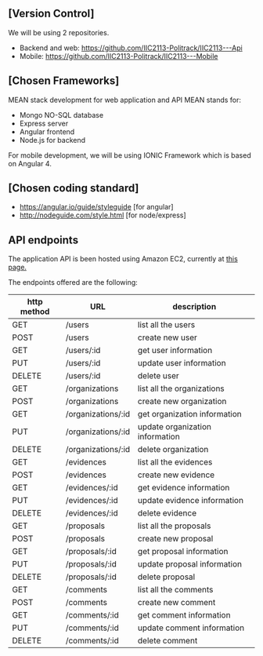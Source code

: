 ## [Version Control]

We will be using 2 repositories.

- Backend and web:
https://github.com/IIC2113-Politrack/IIC2113---Api
- Mobile:
https://github.com/IIC2113-Politrack/IIC2113---Mobile

## [Chosen Frameworks]

MEAN stack development for web application and API
MEAN stands for: 
- Mongo NO-SQL database
- Express server
- Angular frontend
- Node.js for backend

For mobile development, we will be using IONIC Framework which is based on Angular 4.

## [Chosen coding standard]
- https://angular.io/guide/styleguide [for angular]
- http://nodeguide.com/style.html [for node/express]

## API endpoints

The application API is been hosted using Amazon EC2, currently at [this page.](http://ec2-18-221-146-123.us-east-2.compute.amazonaws.com/)

The endpoints offered are the following: 


| http method 	| URL               	| description             	        |
|-----------	|--------------------	|--------------------------------	|
| GET         	| /users             	| list all the users      	        |
| POST        	| /users             	| create new user         	        |
| GET         	| /users/:id         	| get user information    	        |
| PUT         	| /users/:id         	| update user information 	        |
| DELETE      	| /users/:id         	| delete user                   	|
| GET         	| /organizations       	| list all the organizations      	|
| POST        	| /organizations        | create new organization         	|
| GET         	| /organizations/:id   	| get organization information    	|
| PUT         	| /organizations/:id   	| update organization information 	|
| DELETE      	| /organizations/:id   	| delete organization             	|
| GET         	| /evidences          	| list all the evidences        	|
| POST        	| /evidences          	| create new evidence            	|
| GET         	| /evidences/:id      	| get evidence information      	|
| PUT         	| /evidences/:id      	| update evidence information   	|
| DELETE      	| /evidences/:id      	| delete evidence               	|
| GET         	| /proposals          	| list all the proposals        	|
| POST        	| /proposals          	| create new proposal            	|
| GET         	| /proposals/:id      	| get proposal information      	|
| PUT         	| /proposals/:id      	| update proposal information   	|
| DELETE      	| /proposals/:id      	| delete proposal               	|
| GET         	| /comments          	| list all the comments           	|
| POST        	| /comments          	| create new comment            	|
| GET         	| /comments/:id      	| get comment information      	    |
| PUT         	| /comments/:id      	| update comment information   	    |
| DELETE      	| /comments/:id      	| delete comment               	    |